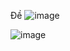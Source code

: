 Đề ![image](https://github.com/user-attachments/assets/1ff2b823-ed96-4185-9716-45fa63da6680)

![image](https://github.com/user-attachments/assets/9ba285a1-a29e-4264-a95b-8256fd2919ea)

